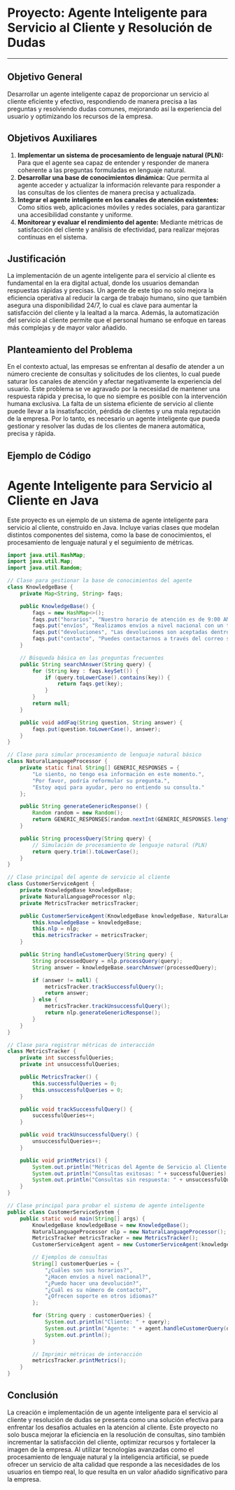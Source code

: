 
# Proyecto: Agente Inteligente para Servicio al Cliente y Resolución de Dudas
---
## Objetivo General
Desarrollar un agente inteligente capaz de proporcionar un servicio al cliente eficiente y efectivo, respondiendo de manera precisa a las preguntas y resolviendo dudas comunes, mejorando así la experiencia del usuario y optimizando los recursos de la empresa.

## Objetivos Auxiliares
1. **Implementar un sistema de procesamiento de lenguaje natural (PLN):** Para que el agente sea capaz de entender y responder de manera coherente a las preguntas formuladas en lenguaje natural.
2. **Desarrollar una base de conocimientos dinámica:** Que permita al agente acceder y actualizar la información relevante para responder a las consultas de los clientes de manera precisa y actualizada.
3. **Integrar el agente inteligente en los canales de atención existentes:** Como sitios web, aplicaciones móviles y redes sociales, para garantizar una accesibilidad constante y uniforme.
4. **Monitorear y evaluar el rendimiento del agente:** Mediante métricas de satisfacción del cliente y análisis de efectividad, para realizar mejoras continuas en el sistema.

## Justificación
La implementación de un agente inteligente para el servicio al cliente es fundamental en la era digital actual, donde los usuarios demandan respuestas rápidas y precisas. Un agente de este tipo no solo mejora la eficiencia operativa al reducir la carga de trabajo humano, sino que también asegura una disponibilidad 24/7, lo cual es clave para aumentar la satisfacción del cliente y la lealtad a la marca. Además, la automatización del servicio al cliente permite que el personal humano se enfoque en tareas más complejas y de mayor valor añadido.

## Planteamiento del Problema
En el contexto actual, las empresas se enfrentan al desafío de atender a un número creciente de consultas y solicitudes de los clientes, lo cual puede saturar los canales de atención y afectar negativamente la experiencia del usuario. Este problema se ve agravado por la necesidad de mantener una respuesta rápida y precisa, lo que no siempre es posible con la intervención humana exclusiva. La falta de un sistema eficiente de servicio al cliente puede llevar a la insatisfacción, pérdida de clientes y una mala reputación de la empresa. Por lo tanto, es necesario un agente inteligente que pueda gestionar y resolver las dudas de los clientes de manera automática, precisa y rápida.
## Ejemplo de Código

# Agente Inteligente para Servicio al Cliente en Java

Este proyecto es un ejemplo de un sistema de agente inteligente para servicio al cliente, construido en Java. Incluye varias clases que modelan distintos componentes del sistema, como la base de conocimientos, el procesamiento de lenguaje natural y el seguimiento de métricas. 


```java
import java.util.HashMap;
import java.util.Map;
import java.util.Random;

// Clase para gestionar la base de conocimientos del agente
class KnowledgeBase {
    private Map<String, String> faqs;

    public KnowledgeBase() {
        faqs = new HashMap<>();
        faqs.put("horarios", "Nuestro horario de atención es de 9:00 AM a 6:00 PM de lunes a viernes.");
        faqs.put("envíos", "Realizamos envíos a nivel nacional con un tiempo estimado de entrega de 3 a 5 días hábiles.");
        faqs.put("devoluciones", "Las devoluciones son aceptadas dentro de los 30 días posteriores a la compra, con el producto en su empaque original.");
        faqs.put("contacto", "Puedes contactarnos a través del correo support@example.com o llamando al 123-456-7890.");
    }

    // Búsqueda básica en las preguntas frecuentes
    public String searchAnswer(String query) {
        for (String key : faqs.keySet()) {
            if (query.toLowerCase().contains(key)) {
                return faqs.get(key);
            }
        }
        return null;
    }

    public void addFaq(String question, String answer) {
        faqs.put(question.toLowerCase(), answer);
    }
}

// Clase para simular procesamiento de lenguaje natural básico
class NaturalLanguageProcessor {
    private static final String[] GENERIC_RESPONSES = {
        "Lo siento, no tengo esa información en este momento.",
        "Por favor, podría reformular su pregunta.",
        "Estoy aquí para ayudar, pero no entiendo su consulta."
    };

    public String generateGenericResponse() {
        Random random = new Random();
        return GENERIC_RESPONSES[random.nextInt(GENERIC_RESPONSES.length)];
    }

    public String processQuery(String query) {
        // Simulación de procesamiento de lenguaje natural (PLN)
        return query.trim().toLowerCase();
    }
}

// Clase principal del agente de servicio al cliente
class CustomerServiceAgent {
    private KnowledgeBase knowledgeBase;
    private NaturalLanguageProcessor nlp;
    private MetricsTracker metricsTracker;

    public CustomerServiceAgent(KnowledgeBase knowledgeBase, NaturalLanguageProcessor nlp, MetricsTracker metricsTracker) {
        this.knowledgeBase = knowledgeBase;
        this.nlp = nlp;
        this.metricsTracker = metricsTracker;
    }

    public String handleCustomerQuery(String query) {
        String processedQuery = nlp.processQuery(query);
        String answer = knowledgeBase.searchAnswer(processedQuery);

        if (answer != null) {
            metricsTracker.trackSuccessfulQuery();
            return answer;
        } else {
            metricsTracker.trackUnsuccessfulQuery();
            return nlp.generateGenericResponse();
        }
    }
}

// Clase para registrar métricas de interacción
class MetricsTracker {
    private int successfulQueries;
    private int unsuccessfulQueries;

    public MetricsTracker() {
        this.successfulQueries = 0;
        this.unsuccessfulQueries = 0;
    }

    public void trackSuccessfulQuery() {
        successfulQueries++;
    }

    public void trackUnsuccessfulQuery() {
        unsuccessfulQueries++;
    }

    public void printMetrics() {
        System.out.println("Métricas del Agente de Servicio al Cliente:");
        System.out.println("Consultas exitosas: " + successfulQueries);
        System.out.println("Consultas sin respuesta: " + unsuccessfulQueries);
    }
}

// Clase principal para probar el sistema de agente inteligente
public class CustomerServiceSystem {
    public static void main(String[] args) {
        KnowledgeBase knowledgeBase = new KnowledgeBase();
        NaturalLanguageProcessor nlp = new NaturalLanguageProcessor();
        MetricsTracker metricsTracker = new MetricsTracker();
        CustomerServiceAgent agent = new CustomerServiceAgent(knowledgeBase, nlp, metricsTracker);

        // Ejemplos de consultas
        String[] customerQueries = {
            "¿Cuáles son sus horarios?",
            "¿Hacen envíos a nivel nacional?",
            "¿Puedo hacer una devolución?",
            "¿Cuál es su número de contacto?",
            "¿Ofrecen soporte en otros idiomas?"
        };

        for (String query : customerQueries) {
            System.out.println("Cliente: " + query);
            System.out.println("Agente: " + agent.handleCustomerQuery(query));
            System.out.println();
        }

        // Imprimir métricas de interacción
        metricsTracker.printMetrics();
    }
}
```


## Conclusión
La creación e implementación de un agente inteligente para el servicio al cliente y resolución de dudas se presenta como una solución efectiva para enfrentar los desafíos actuales en la atención al cliente. Este proyecto no solo busca mejorar la eficiencia en la resolución de consultas, sino también incrementar la satisfacción del cliente, optimizar recursos y fortalecer la imagen de la empresa. Al utilizar tecnologías avanzadas como el procesamiento de lenguaje natural y la inteligencia artificial, se puede ofrecer un servicio de alta calidad que responde a las necesidades de los usuarios en tiempo real, lo que resulta en un valor añadido significativo para la empresa.
